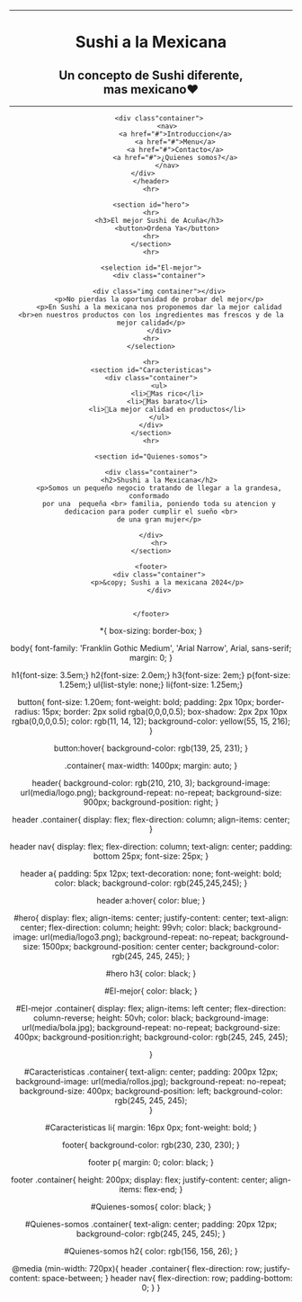 <!DOCTYPE html>
<html lang="es">
<head>
    <title>Sushi a la Mexicana</title>
    <link rel="stylesheet" href="index.css">
</head>    
<body>
    <header>
    <hr>
        <h1>Sushi a la Mexicana</h1>
        <h2>Un concepto de Sushi diferente, <br> mas mexicano❤︎</h2>
    <hr>

        <div class"container">
            <nav>
                <a href="#">Introduccion</a>
                <a href="#">Menu</a>
                <a href="#">Contacto</a>
                <a href="#">¿Quienes somos?</a>
            </nav>
        </div>        
    </header>
    <hr>

    <section id="hero">
    <hr>
        <h3>El mejor Sushi de Acuña</h3>
            <button>Ordena Ya</button>
    <hr>
    </section>
    <hr>

    <selection id="El-mejor">
        <div class="container">
    
        <div class="img container"></div>
        <p>No pierdas la oportunidad de probar del mejor</p>
        <p>En Sushi a la mexicana nos proponemos dar la mejor calidad <br>en nuestros productos con los ingredientes mas frescos y de la mejor calidad</p>
        </div>
    <hr>
    </selection>

    <hr>
    <section id="Caracteristicas">
    <div class="container">
        <ul>
            <li>🍣Mas rico</li>
            <li>🍣Mas barato</li>
            <li>🍣La mejor calidad en productos</li>
        </ul>
    </div>
    </section>
    <hr>

    <section id="Quienes-somos">

    <div class="container">
        <h2>Shushi a la Mexicana</h2>
        <p>Somos un pequeño negocio tratando de llegar a la grandesa, conformado 
        por una  pequeña <br> familia, poniendo toda su atencion y dedicacion para poder cumplir el sueño <br>
        de una gran mujer</p>

    </div>
        <hr>
    </section>

    <footer>
        <div class="container">
            <p>&copy; Sushi a la mexicana 2024</p>
        </div>


    </footer>
</body>
</html>

*{
    box-sizing: border-box;
}

body{
    font-family: 'Franklin Gothic Medium', 'Arial Narrow', Arial, sans-serif;
    margin: 0;
}

h1{font-size: 3.5em;}
h2{font-size: 2.0em;}
h3{font-size: 2em;}
p{font-size: 1.25em;}
ul{list-style: none;}
li{font-size: 1.25em;}

button{
font-size: 1.20em;
font-weight: bold;
padding: 2px 10px;
border-radius: 15px;
border: 2px solid rgba(0,0,0,0.5);
box-shadow: 2px 2px 10px rgba(0,0,0,0.5);
color: rgb(11, 14, 12);
background-color: yellow(55, 15, 216);
}

button:hover{
    background-color: rgb(139, 25, 231);
}

.container{
    max-width: 1400px;
    margin: auto;
}

header{
    background-color: rgb(210, 210, 3); 
    background-image: url(media/logo.png);
    background-repeat: no-repeat;
    background-size: 900px;
    background-position: right;
}

header .container{
    display: flex;
    flex-direction: column;
    align-items: center;
}

header nav{
    display: flex;
    flex-direction: column;
    text-align: center;
    padding: bottom 25px;
    font-size: 25px;
}

header a{
    padding: 5px 12px;
    text-decoration: none;
    font-weight: bold;
    color: black;
    background-color: rgb(245,245,245);
}

header a:hover{
    color: blue;
}


#hero{
    display: flex;
    align-items: center;
    justify-content: center;
    text-align: center;
    flex-direction: column;
    height: 99vh;
    color: black;
    background-image: url(media/logo3.png);
    background-repeat: no-repeat;
    background-size: 1500px;
    background-position: center center;
    background-color: rgb(245, 245, 245); 
}

#hero h3{
    color: black;
}

#El-mejor{
    color: black;
}

#El-mejor .container{
    display: flex;
    align-items: left center;
    flex-direction: column-reverse;
    height: 50vh;
    color: black;
    background-image: url(media/bola.jpg);
    background-repeat: no-repeat;
    background-size: 400px;
    background-position:right;
    background-color: rgb(245, 245, 245);  
    
}

#Caracteristicas .container{
    text-align: center;
    padding: 200px 12px;
    background-image: url(media/rollos.jpg);
    background-repeat: no-repeat;
    background-size: 400px;
    background-position: left;
    background-color: rgb(245, 245, 245);  
}

#Caracteristicas li{
    margin: 16px 0px;
    font-weight: bold;
}

footer{
    background-color: rgb(230, 230, 230);
}

footer p{
    margin: 0;
    color: black;
}

footer .container{
    height: 200px;
    display: flex;
    justify-content: center;
    align-items: flex-end;
}

#Quienes-somos{
    color: black;
}

#Quienes-somos .container{
    text-align: center;
    padding: 20px 12px;
    background-color: rgb(245, 245, 245); 
}

#Quienes-somos h2{
    color: rgb(156, 156, 26);
}

@media (min-width: 720px){
    header .container{
        flex-direction: row;
       justify-content: space-between;
    }
    header nav{
        flex-direction: row;
        padding-bottom: 0;
    }
}

